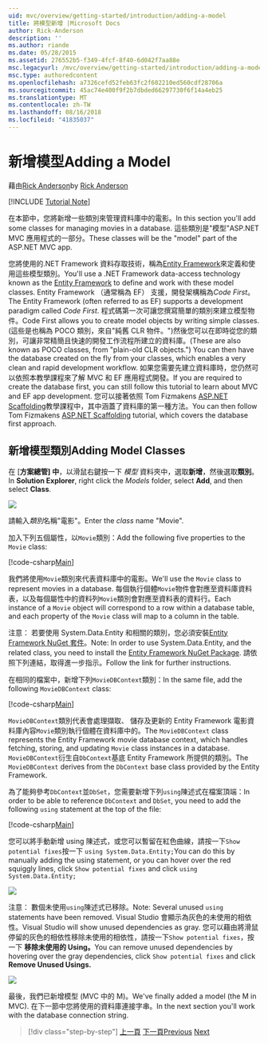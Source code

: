 ```yaml
---
uid: mvc/overview/getting-started/introduction/adding-a-model
title: 將模型新增 |Microsoft Docs
author: Rick-Anderson
description: ''
ms.author: riande
ms.date: 05/28/2015
ms.assetid: 276552b5-f349-4fcf-8f40-6d042f7aa88e
msc.legacyurl: /mvc/overview/getting-started/introduction/adding-a-model
msc.type: authoredcontent
ms.openlocfilehash: a7326cefd52feb63fc2f602210ed560cdf28706a
ms.sourcegitcommit: 45ac74e400f9f2b7dbded66297730f6f14a4eb25
ms.translationtype: MT
ms.contentlocale: zh-TW
ms.lasthandoff: 08/16/2018
ms.locfileid: "41835037"
---
```

<a name="adding-a-model"></a><span data-ttu-id="9ea2c-102">新增模型</span><span class="sxs-lookup"><span data-stu-id="9ea2c-102">Adding a Model</span></span>
====================
<span data-ttu-id="9ea2c-103">藉由[Rick Anderson](https://github.com/Rick-Anderson)</span><span class="sxs-lookup"><span data-stu-id="9ea2c-103">by [Rick Anderson](https://github.com/Rick-Anderson)</span></span>

[!INCLUDE [Tutorial Note](sample/code-location.md)]

<span data-ttu-id="9ea2c-104">在本節中，您將新增一些類別來管理資料庫中的電影。</span><span class="sxs-lookup"><span data-stu-id="9ea2c-104">In this section you'll add some classes for managing movies in a database.</span></span> <span data-ttu-id="9ea2c-105">這些類別是&quot;模型&quot;ASP.NET MVC 應用程式的一部分。</span><span class="sxs-lookup"><span data-stu-id="9ea2c-105">These classes will be the &quot;model&quot; part of the ASP.NET MVC app.</span></span>

<span data-ttu-id="9ea2c-106">您將使用的.NET Framework 資料存取技術，稱為[Entity Framework](https://docs.microsoft.com/ef/)來定義和使用這些模型類別。</span><span class="sxs-lookup"><span data-stu-id="9ea2c-106">You'll use a .NET Framework data-access technology known as the [Entity Framework](https://docs.microsoft.com/ef/) to define and work with these model classes.</span></span> <span data-ttu-id="9ea2c-107">Entity Framework （通常稱為 EF） 支援，開發架構稱為*Code First*。</span><span class="sxs-lookup"><span data-stu-id="9ea2c-107">The Entity Framework (often referred to as EF) supports a development paradigm called *Code First*.</span></span> <span data-ttu-id="9ea2c-108">程式碼第一次可讓您撰寫簡單的類別來建立模型物件。</span><span class="sxs-lookup"><span data-stu-id="9ea2c-108">Code First allows you to create model objects by writing simple classes.</span></span> <span data-ttu-id="9ea2c-109">(這些是也稱為 POCO 類別，來自&quot;純舊 CLR 物件。&quot;)然後您可以在即時從您的類別，可讓非常精簡且快速的開發工作流程所建立的資料庫。</span><span class="sxs-lookup"><span data-stu-id="9ea2c-109">(These are also known as POCO classes, from &quot;plain-old CLR objects.&quot;) You can then have the database created on the fly from your classes, which enables a very clean and rapid development workflow.</span></span> <span data-ttu-id="9ea2c-110">如果您需要先建立資料庫時，您仍然可以依照本教學課程來了解 MVC 和 EF 應用程式開發。</span><span class="sxs-lookup"><span data-stu-id="9ea2c-110">If you are required to create the database first, you can still follow this tutorial to learn about MVC and EF app development.</span></span> <span data-ttu-id="9ea2c-111">您可以接著依照 Tom Fizmakens [ASP.NET Scaffolding](xref:visual-studio/overview/2013/aspnet-scaffolding-overview)教學課程中，其中涵蓋了資料庫的第一種方法。</span><span class="sxs-lookup"><span data-stu-id="9ea2c-111">You can then follow Tom Fizmakens [ASP.NET Scaffolding](xref:visual-studio/overview/2013/aspnet-scaffolding-overview) tutorial, which covers the database first approach.</span></span>

## <a name="adding-model-classes"></a><span data-ttu-id="9ea2c-112">新增模型類別</span><span class="sxs-lookup"><span data-stu-id="9ea2c-112">Adding Model Classes</span></span>

<span data-ttu-id="9ea2c-113">在 [**方案總管] 中**，以滑鼠右鍵按一下 *模型* 資料夾中，選取**新增**，然後選取**類別**。</span><span class="sxs-lookup"><span data-stu-id="9ea2c-113">In **Solution Explorer**, right click the *Models* folder, select **Add**, and then select **Class**.</span></span>

![](adding-a-model/_static/image1.png)

<span data-ttu-id="9ea2c-114">請輸入*類別*名稱&quot;電影&quot;。</span><span class="sxs-lookup"><span data-stu-id="9ea2c-114">Enter the *class* name &quot;Movie&quot;.</span></span>

<span data-ttu-id="9ea2c-115">加入下列五個屬性，以`Movie`類別：</span><span class="sxs-lookup"><span data-stu-id="9ea2c-115">Add the following five properties to the `Movie` class:</span></span>

[!code-csharp[Main](adding-a-model/samples/sample1.cs)]

<span data-ttu-id="9ea2c-116">我們將使用`Movie`類別來代表資料庫中的電影。</span><span class="sxs-lookup"><span data-stu-id="9ea2c-116">We'll use the `Movie` class to represent movies in a database.</span></span> <span data-ttu-id="9ea2c-117">每個執行個體`Movie`物件會對應至資料庫資料表，以及每個屬性中的資料列`Movie`類別會對應至資料表的資料行。</span><span class="sxs-lookup"><span data-stu-id="9ea2c-117">Each instance of a `Movie` object will correspond to a row within a database table, and each property of the `Movie` class will map to a column in the table.</span></span>

<span data-ttu-id="9ea2c-118">注意： 若要使用 System.Data.Entity 和相關的類別，您必須安裝[Entity Framework NuGet 套件](https://www.nuget.org/packages/EntityFramework/)。</span><span class="sxs-lookup"><span data-stu-id="9ea2c-118">Note: In order to use System.Data.Entity, and the related class, you need to install the [Entity Framework NuGet Package](https://www.nuget.org/packages/EntityFramework/).</span></span> <span data-ttu-id="9ea2c-119">請依照下列連結，取得進一步指示。</span><span class="sxs-lookup"><span data-stu-id="9ea2c-119">Follow the link for further instructions.</span></span>

<span data-ttu-id="9ea2c-120">在相同的檔案中，新增下列`MovieDBContext`類別：</span><span class="sxs-lookup"><span data-stu-id="9ea2c-120">In the same file, add the following `MovieDBContext` class:</span></span>

[!code-csharp[Main](adding-a-model/samples/sample2.cs?highlight=2,15-18)]

<span data-ttu-id="9ea2c-121">`MovieDBContext`類別代表會處理擷取、 儲存及更新的 Entity Framework 電影資料庫內容`Movie`類別執行個體在資料庫中的。</span><span class="sxs-lookup"><span data-stu-id="9ea2c-121">The `MovieDBContext` class represents the Entity Framework movie database context, which handles fetching, storing, and updating `Movie` class instances in a database.</span></span> <span data-ttu-id="9ea2c-122">`MovieDBContext`衍生自`DbContext`基底 Entity Framework 所提供的類別。</span><span class="sxs-lookup"><span data-stu-id="9ea2c-122">The `MovieDBContext` derives from the `DbContext` base class provided by the Entity Framework.</span></span>

<span data-ttu-id="9ea2c-123">為了能夠參考`DbContext`並`DbSet`，您需要新增下列`using`陳述式在檔案頂端：</span><span class="sxs-lookup"><span data-stu-id="9ea2c-123">In order to be able to reference `DbContext` and `DbSet`, you need to add the following `using` statement at the top of the file:</span></span>

[!code-csharp[Main](adding-a-model/samples/sample3.cs)]

<span data-ttu-id="9ea2c-124">您可以將手動新增 using 陳述式，或您可以暫留在紅色曲線，請按一下`Show potential fixes`按一下 `using System.Data.Entity;`</span><span class="sxs-lookup"><span data-stu-id="9ea2c-124">You can do this by manually adding the using statement, or you can hover over the red squiggly lines, click `Show potential fixes` and click `using System.Data.Entity;`</span></span>

![](adding-a-model/_static/image2.png)

<span data-ttu-id="9ea2c-125">注意： 數個未使用`using`陳述式已移除。</span><span class="sxs-lookup"><span data-stu-id="9ea2c-125">Note: Several unused `using` statements have been removed.</span></span> <span data-ttu-id="9ea2c-126">Visual Studio 會顯示為灰色的未使用的相依性。</span><span class="sxs-lookup"><span data-stu-id="9ea2c-126">Visual Studio will show unused dependencies as gray.</span></span> <span data-ttu-id="9ea2c-127">您可以藉由將滑鼠停留的灰色的相依性移除未使用的相依性，請按一下`Show potential fixes`，按一下 **移除未使用的 Using。**</span><span class="sxs-lookup"><span data-stu-id="9ea2c-127">You can remove unused dependencies by hovering over the gray dependencies, click `Show potential fixes` and click **Remove Unused Usings.**</span></span>

![](adding-a-model/_static/image3.png)

<span data-ttu-id="9ea2c-128">最後，我們已新增模型 (MVC 中的 M)。</span><span class="sxs-lookup"><span data-stu-id="9ea2c-128">We've finally added a model (the M in MVC).</span></span> <span data-ttu-id="9ea2c-129">在下一節中您將使用的資料庫連接字串。</span><span class="sxs-lookup"><span data-stu-id="9ea2c-129">In the next section you'll work with the database connection string.</span></span>

> [!div class="step-by-step"]
> <span data-ttu-id="9ea2c-130">[上一頁](adding-a-view.md)
> [下一頁](creating-a-connection-string.md)</span><span class="sxs-lookup"><span data-stu-id="9ea2c-130">[Previous](adding-a-view.md)
[Next](creating-a-connection-string.md)</span></span>
